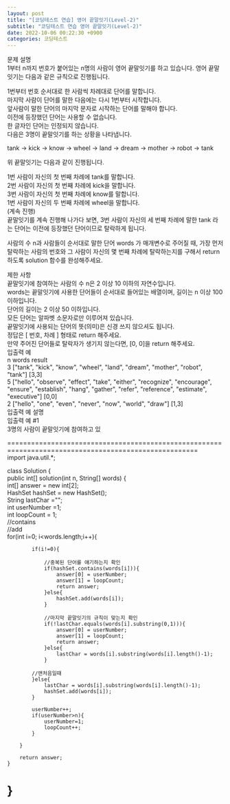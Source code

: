 ```yaml
---  
layout: post  
title: "[코딩테스트 연습] 영어 끝말잇기(Level-2)"  
subtitle: "코딩테스트 연습 영어 끝말잇기(Level-2)"  
date: 2022-10-06 00:22:30 +0900  
categories: 코딩테스트  
---  
```

문제 설명  
1부터 n까지 번호가 붙어있는 n명의 사람이 영어 끝말잇기를 하고 있습니다. 영어 끝말잇기는 다음과 같은 규칙으로 진행됩니다.  
  
1번부터 번호 순서대로 한 사람씩 차례대로 단어를 말합니다.  
마지막 사람이 단어를 말한 다음에는 다시 1번부터 시작합니다.  
앞사람이 말한 단어의 마지막 문자로 시작하는 단어를 말해야 합니다.  
이전에 등장했던 단어는 사용할 수 없습니다.  
한 글자인 단어는 인정되지 않습니다.  
다음은 3명이 끝말잇기를 하는 상황을 나타냅니다.  
  
tank → kick → know → wheel → land → dream → mother → robot → tank  
  
위 끝말잇기는 다음과 같이 진행됩니다.  
  
1번 사람이 자신의 첫 번째 차례에 tank를 말합니다.  
2번 사람이 자신의 첫 번째 차례에 kick을 말합니다.  
3번 사람이 자신의 첫 번째 차례에 know를 말합니다.  
1번 사람이 자신의 두 번째 차례에 wheel을 말합니다.  
(계속 진행)  
끝말잇기를 계속 진행해 나가다 보면, 3번 사람이 자신의 세 번째 차례에 말한 tank 라는 단어는 이전에 등장했던 단어이므로 탈락하게 됩니다.  
  
사람의 수 n과 사람들이 순서대로 말한 단어 words 가 매개변수로 주어질 때, 가장 먼저 탈락하는 사람의 번호와 그 사람이 자신의 몇 번째 차례에 탈락하는지를 구해서 return 하도록 solution 함수를 완성해주세요.  
  
제한 사항  
끝말잇기에 참여하는 사람의 수 n은 2 이상 10 이하의 자연수입니다.  
words는 끝말잇기에 사용한 단어들이 순서대로 들어있는 배열이며, 길이는 n 이상 100 이하입니다.  
단어의 길이는 2 이상 50 이하입니다.  
모든 단어는 알파벳 소문자로만 이루어져 있습니다.  
끝말잇기에 사용되는 단어의 뜻(의미)은 신경 쓰지 않으셔도 됩니다.  
정답은 [ 번호, 차례 ] 형태로 return 해주세요.  
만약 주어진 단어들로 탈락자가 생기지 않는다면, [0, 0]을 return 해주세요.  
입출력 예  
n	words	result  
3	["tank", "kick", "know", "wheel", "land", "dream", "mother", "robot", "tank"]	[3,3]  
5	["hello", "observe", "effect", "take", "either", "recognize", "encourage", "ensure", "establish", "hang", "gather", "refer", "reference", "estimate", "executive"]	[0,0]  
2	["hello", "one", "even", "never", "now", "world", "draw"]	[1,3]  
입출력 예 설명  
입출력 예 #1  
3명의 사람이 끝말잇기에 참여하고 있  
  
  
  
======================================================================================================  
import java.util.*;  
  
class Solution {  
    public int[] solution(int n, String[] words) {  
        int[] answer = new int[2];  
        HashSet<String> hashSet = new HashSet();  
        String lastChar ="";  
        int userNumber =1;  
        int loopCount = 1;  
        //contains  
        //add  
        for(int i=0; i<words.length;i++){  
              
            if(i!=0){  
                  
                //중복된 단어를 얘기하는지 확인  
                if(hashSet.contains(words[i])){  
                    answer[0] = userNumber;  
                    answer[1] = loopCount;  
                    return answer;  
                }else{  
                    hashSet.add(words[i]);  
                }  
                  
                //마지막 끝말잇기의 규칙이 맞는지 확인  
                if(!lastChar.equals(words[i].substring(0,1))){  
                    answer[0] = userNumber;  
                    answer[1] = loopCount;  
                    return answer;  
                }else{  
                    lastChar = words[i].substring(words[i].length()-1);  
                }  
                  
            //맨처음일때      
            }else{  
                lastChar = words[i].substring(words[i].length()-1);  
                hashSet.add(words[i]);  
            }  
              
            userNumber++;  
            if(userNumber>n){  
                userNumber=1;  
                loopCount++;  
            }  
              
        }  
  
        return answer;  
    }  
}  
======================================================================================================  
